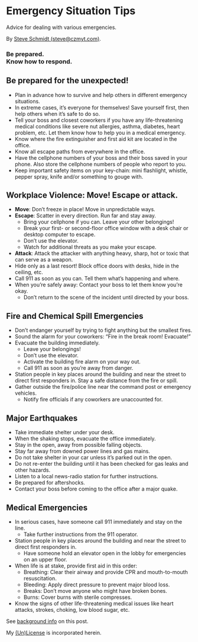 
# Emergency Situation Tips
Advice for dealing with various emergencies.

By [Steve Schmidt (steve@czmyt.com)](mailto:steve@czmyt.com).

<h3>Be prepared.<br />
Know how to respond.</h3>

## Be prepared for the unexpected!
- Plan in advance how to survive and help others in different emergency situations.
- In extreme cases, it’s everyone for themselves! Save yourself first, then help others when it’s safe to do so.
- Tell your boss and closest coworkers if you have any life-threatening medical conditions like severe nut allergies, asthma, diabetes, heart problem, etc. Let them know how to help you in a medical emergency.
- Know where the fire extinguisher and first aid kit are located in the office.
- Know all escape paths from everywhere in the office.
- Have the cellphone numbers of your boss and their boss saved in your phone. Also store the cellphone numbers of people who report to you.
- Keep important safety items on your key-chain: mini flashlight, whistle, pepper spray, knife and/or something to gouge with.

## Workplace Violence: Move!  Escape or attack.

- **Move**: Don’t freeze in place! Move in unpredictable ways.
- **Escape**: Scatter in every direction. Run far and stay away.
    - Bring your cellphone if you can. Leave your other belongings!
    - Break your first- or second-floor office window with a desk chair or desktop computer to escape.
    - Don’t use the elevator.
    - Watch for additional threats as you make your escape.
- **Attack**: Attack the attacker with anything heavy, sharp, hot or toxic that can serve as a weapon.
- Hide only as a last resort! Block office doors with desks, hide in the ceiling, etc.
- Call 911 as soon as you can. Tell them what’s happening and where.
- When you’re safely away: Contact your boss to let them know you’re okay.
    - Don’t return to the scene of the incident until directed by your boss.

## Fire and Chemical Spill Emergencies
- Don’t endanger yourself by trying to fight anything but the smallest fires.
- Sound the alarm for your coworkers: “Fire in the break room! Evacuate!”
- Evacuate the building immediately.
    - Leave your belongings!
    - Don’t use the elevator.
    - Activate the building fire alarm on your way out.
    - Call 911 as soon as you’re away from danger.
- Station people in key places around the building and near the street to direct first responders in. Stay a safe distance from the fire or spill.
- Gather outside the fire/police line near the command post or emergency vehicles.
    - Notify fire officials if any coworkers are unaccounted for.

## Major Earthquakes
- Take immediate shelter under your desk.
- When the shaking stops, evacuate the office immediately.
- Stay in the open, away from possible falling objects.
- Stay far away from downed power lines and gas mains.
- Do not take shelter in your car unless it’s parked out in the open.
- Do not re-enter the building until it has been checked for gas leaks and other hazards.
- Listen to a local news-radio station for further instructions.
- Be prepared for aftershocks.
- Contact your boss before coming to the office after a major quake.

## Medical Emergencies
- In serious cases, have someone call 911 immediately and stay on the line.
    - Take further instructions from the 911 operator.
- Station people in key places around the building and near the street to direct first responders in.
    - Have someone hold an elevator open in the lobby for emergencies on an upper floor.
- When life is at stake, provide first aid in this order:
    - Breathing: Clear their airway and provide CPR and mouth-to-mouth resuscitation.
    - Bleeding: Apply direct pressure to prevent major blood loss.
    - Breaks: Don’t move anyone who might have broken bones.
    - Burns: Cover burns with sterile compresses.
- Know the signs of other life-threatening medical issues like heart attacks, strokes, choking, low blood sugar, etc.

See [background info](README.md) on this post.

My [(Un)License](UNLICENSE.md) is incorporated herein.
